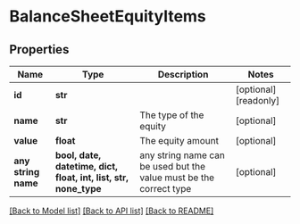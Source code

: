 # BalanceSheetEquityItems


## Properties
Name | Type | Description | Notes
------------ | ------------- | ------------- | -------------
**id** | **str** |  | [optional] [readonly] 
**name** | **str** | The type of the equity | [optional] 
**value** | **float** | The equity amount | [optional] 
**any string name** | **bool, date, datetime, dict, float, int, list, str, none_type** | any string name can be used but the value must be the correct type | [optional]

[[Back to Model list]](../../README.md#documentation-for-models) [[Back to API list]](../../README.md#documentation-for-api-endpoints) [[Back to README]](../../README.md)


